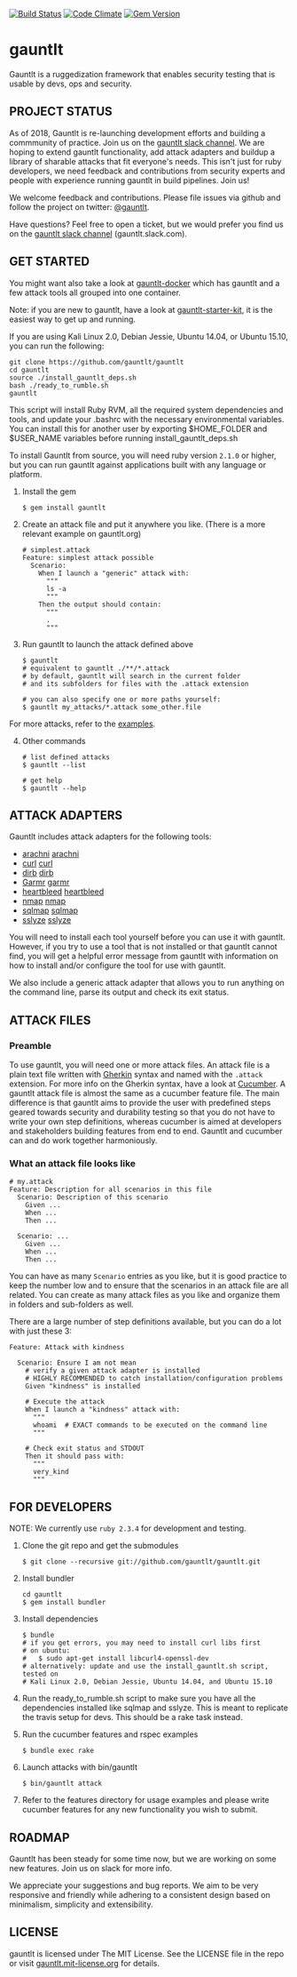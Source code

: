 [![Build Status](https://secure.travis-ci.org/gauntlt/gauntlt.png?branch=master)](http://travis-ci.org/gauntlt/gauntlt)
[![Code Climate](https://codeclimate.com/github/gauntlt/gauntlt.png)](https://codeclimate.com/github/gauntlt/gauntlt)
[![Gem Version](https://badge.fury.io/rb/gauntlt.png)](http://badge.fury.io/rb/gauntlt)

# gauntlt
Gauntlt is a ruggedization framework that enables security testing that is
usable by devs, ops and security.

## PROJECT STATUS

As of 2018, Gauntlt is re-launching development efforts and building a commmunity
of practice. Join us on the [gauntlt slack channel](http://bit.ly/2EU9yGh). We are
hoping to extend gauntlt functionality, add attack adapters and buildup a library
of sharable attacks that fit everyone's needs. This isn't just for ruby developers,
we need feedback and contributions from security experts and people with experience
running gauntlt in build pipelines. Join us!

We welcome feedback and contributions.  Please file issues via
github and follow the project on twitter: [@gauntlt](https://twitter.com/gauntlt).

Have questions?  Feel free to open a ticket, but we would prefer you find us
on the [gauntlt slack channel](http://bit.ly/2EU9yGh) (gauntlt.slack.com).

## GET STARTED

You might want also take a look at [gauntlt-docker](https://github.com/gauntlt/gauntlt-docker)
which has gauntlt and a few attack tools all grouped into one container.

Note: if you are new to gauntlt, have a look at
[gauntlt-starter-kit](https://github.com/gauntlt/gauntlt-starter-kit), it is
the easiest way to get up and running.

If you are using Kali Linux 2.0, Debian Jessie, Ubuntu 14.04, or Ubuntu 15.10,
you can run the following:
```shell
git clone https://github.com/gauntlt/gauntlt
cd gauntlt
source ./install_gauntlt_deps.sh
bash ./ready_to_rumble.sh
gauntlt
```
This script will install Ruby RVM, all the required system dependencies and
tools, and update your .bashrc with the necessary environmental variables. You
 can install this for another user by exporting $HOME_FOLDER and $USER_NAME
variables before running install_gauntlt_deps.sh

To install Gauntlt from source, you will need ruby version `2.1.0` or higher,
but you can run gauntlt against applications built with any language or platform.

1. Install the gem

    ```shell
    $ gem install gauntlt
    ```

2. Create an attack file and put it anywhere you like. (There is a more relevant
example on gauntlt.org)

    ```gherkin
    # simplest.attack
    Feature: simplest attack possible
      Scenario:
        When I launch a "generic" attack with:
          """
          ls -a
          """
        Then the output should contain:
          """
          .
          """
    ```

3. Run gauntlt to launch the attack defined above

    ```shell
    $ gauntlt
    # equivalent to gauntlt ./**/*.attack
    # by default, gauntlt will search in the current folder
    # and its subfolders for files with the .attack extension

    # you can also specify one or more paths yourself:
    $ gauntlt my_attacks/*.attack some_other.file
    ```

  For more attacks, refer to the [examples](https://github.com/gauntlt/gauntlt/tree/master/examples).

4. Other commands

    ```shell
    # list defined attacks
    $ gauntlt --list

    # get help
    $ gauntlt --help
    ```

## ATTACK ADAPTERS

Gauntlt includes attack adapters for the following tools:

* [arachni] [arachni]
* [curl] [curl]
* [dirb] [dirb]
* [Garmr] [garmr]
* [heartbleed] [heartbleed]
* [nmap] [nmap]
* [sqlmap] [sqlmap]
* [sslyze] [sslyze]

You will need to install each tool yourself before you can use it with gauntlt.
However, if you try to use a tool that is not installed or that gauntlt cannot
find, you will get a helpful error message from gauntlt with information on how
to install and/or configure the tool for use with gauntlt.

We also include a generic attack adapter that allows you to run anything on the
command line, parse its output and check its exit status.


## ATTACK FILES

### Preamble

To use gauntlt, you will need one or more attack files. An attack file is a plain text file written with [Gherkin](https://github.com/cucumber/gherkin) syntax and named with the `.attack` extension. For more info on the Gherkin syntax, have a look at [Cucumber](http://cukes.info). A gauntlt attack file is almost the same as a cucumber feature file. The main difference is that gauntlt aims to provide the user with predefined steps geared towards security and durability testing so that you do not have to write your own step definitions, whereas cucumber is aimed at developers and stakeholders building features from end to end. Gauntlt and cucumber can and do work together harmoniously.

### What an attack file looks like

```gherkin
# my.attack
Feature: Description for all scenarios in this file
  Scenario: Description of this scenario
    Given ...
    When ...
    Then ...

  Scenario: ...
    Given ...
    When ...
    Then ...
```

You can have as many `Scenario` entries as you like, but it is good practice to keep the number low and to ensure that the scenarios in an attack file are all related. You can create as many attack files as you like and organize them in folders and sub-folders as well.

There are a large number of step definitions available, but you can do a lot with just these 3:

```gherkin
Feature: Attack with kindness

  Scenario: Ensure I am not mean
    # verify a given attack adapter is installed
    # HIGHLY RECOMMENDED to catch installation/configuration problems
    Given "kindness" is installed

    # Execute the attack
    When I launch a "kindness" attack with:
      """
      whoami  # EXACT commands to be executed on the command line
      """

    # Check exit status and STDOUT
    Then it should pass with:
      """
      very_kind
      """
```

## FOR DEVELOPERS

NOTE: We currently use `ruby 2.3.4` for development and testing.

1. Clone the git repo and get the submodules

    ```shell
    $ git clone --recursive git://github.com/gauntlt/gauntlt.git
    ```

2. Install bundler

    ```shell
    cd gauntlt
    $ gem install bundler
    ```

3. Install dependencies

    ```shell
    $ bundle
    # if you get errors, you may need to install curl libs first
    # on ubuntu:
    #   $ sudo apt-get install libcurl4-openssl-dev
    # alternatively: update and use the install_gauntlt.sh script, tested on
    # Kali Linux 2.0, Debian Jessie, Ubuntu 14.04, and Ubuntu 15.10
    ```
4. Run the ready_to_rumble.sh script to make sure you have all the dependencies installed like sqlmap and sslyze.  This is meant to replicate the travis setup for devs. This should be a rake task instead.

5. Run the cucumber features and rspec examples

    ```shell
    $ bundle exec rake
    ```

6. Launch attacks with bin/gauntlt

    ```shell
    $ bin/gauntlt attack
    ```

7. Refer to the features directory for usage examples and please write cucumber features for any new functionality you wish to submit.


## ROADMAP

Gauntlt has been steady for some time now, but we are working on some new features. Join us on slack for more info.

We appreciate your suggestions and bug reports. We aim to be very responsive and friendly while adhering to a consistent design based on minimalism, simplicity and extensibility.

## LICENSE

gauntlt is licensed under The MIT License. See the LICENSE file in the repo or visit [gauntlt.mit-license.org](http://gauntlt.mit-license.org/) for details.

[arachni]: http://www.arachni-scanner.com/
[curl]: http://curl.haxx.se
[dirb]: http://dirb.sourceforge.net/
[garmr]: https://github.com/mozilla/Garmr
[heartbleed]: https://github.com/FiloSottile/Heartbleed
[nmap]: http://nmap.org
[sslyze]: https://github.com/iSECPartners/sslyze
[sqlmap]: http://sqlmap.org
